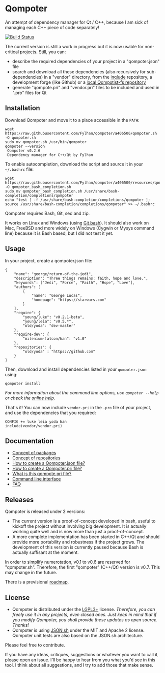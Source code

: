 Qompoter
================================

An attempt of dependency manager for Qt / C++, because I am sick of managing each C++ piece of code separately!


[![Build Status](https://travis-ci.org/Fylhan/qompoter.svg?branch=master)](https://travis-ci.org/Fylhan/qompoter)

The current version is still a work in progress but it is now usable for non-critical projects. Still, you can:

* describe the required dependencies of your project in a "qompoter.json" file
* search and download all these dependencies (also recursively for sub-dependencies) in a "vendor" directory, from the [inqlude](https://inqlude.org/) repository, a development forge (like Github) or a [local Qompotist-fs repository](docs/Repositories.md)
* generate "qompote.pri" and "vendor.pri" files to be included and used in ".pro" files for Qt

Installation
-------------

Download Qompoter and move it to a place accessible in the `PATH`:

    wget https://raw.githubusercontent.com/Fylhan/qompoter/a406500/qompoter.sh -O qompoter.sh
    sudo mv qompoter.sh /usr/bin/qompoter
    qompoter --version
     Qompoter v0.2.6
     Dependency manager for C++/Qt by Fylhan

To enable autocompletion, download the script and source it in your `~/.bashrc` file:

    wget https://raw.githubusercontent.com/Fylhan/qompoter/a406500/resources/qompoter_bash_completion.sh -O qompoter_bash_completion.sh
    sudo mv qompoter_bash_completion.sh /usr/share/bash-completion/completions/qompoter
    echo "test [ -f /usr/share/bash-completion/completions/qompoter ]; source /usr/share/bash-completion/completions/qompoter" >> ~/.bashrc

Qompoter requires Bash, Git, sed and zip.

It works on Linux and Windows (using [Git bash](https://git-scm.com/)).
It should also work on Mac, FreeBSD and more widely on Windows (Cygwin or Mysys command line) because it is Bash based, but I did not test it yet.

Usage
-------------

In your project, create a qompoter.json file:

    {
        "name": "george/return-of-the-jedi",
        "description": "Three things remains: faith, hope and love.",
        "keywords": ["Jedi", "Force", "Faith", "Hope", "Love"],
        "authors": [
            {
                "name": "George Lucas",
                "homepage": "https://starwars.com"
            }
        ],
        "require": {
            "young/luke": "v0.2.1-beta",
            "young/leia": "v0.5.*",
            "old/yoda": "dev-master"
        },
        "require-dev": {
            "milenium-falcon/han": "v1.0"
        },
        "repositories": {
            "old/yoda" : "https://github.com"
        }
    }

Then, download and install dependencies listed in your `qompoter.json` using:

    qompoter install

*For more information about the command line options, use `qompoter --help` or check the [online help](docs/Command-line.md).*

That's it! You can now include `vendor.pri` in the `.pro` file of your project, and use the dependencies that you required:

    CONFIG += luke leia yoda han
    include(vendor/vendor.pri)

Documentation
-------------

* [Concept of packages](docs/Packages.md)
* [Concept of repositories](docs/Repositories.md)
* [How to create a Qompoter.json file?](docs/Qompoter-json-file.md)
* [How to create a Qompoter.pri file?](docs/Qompoter-pri-file.md)
* [What is this qompote.pri file?](docs/Home-made-qompote.md)
* [Command line interface](docs/Command-line.md)
* [FAQ](docs/FAQ.md)

Releases
-------------

Qompoter is released under 2 versions:

* The current version is a proof-of-concept developed in bash, useful to kickoff the project without involving big development. It is actually working quite well and is now more than just a proof-of-concept.
* A more complete implementation has been started in C++/Qt and should provide more portability and robustness if the project grows. The development of this version is currently paused because Bash is actually suffisant at the moment.

In order to simplify numerotation, v0.1 to v0.6 are reserved for "qompoter.sh". Therefore, the first "qompoter" (C++/Qt) version is v0.7. This may change in the future.

There is a previsional [roadmap](TODO.md).

License
-------------

* Qompoter is distributed under the [LGPL3+](LICENSE) license. *Therefore, you can freely use it in any projects, even closed ones. Just keep in mind that if you modify Qompoter, you shall provide these updates as open source. Thanks!*
* Qompoter is using [JSON.sh](https://github.com/dominictarr/JSON.sh) under the MIT and Apache 2 license. Qompoter unit tests are also based on the JSON.sh architecture.

Please feel free to contribute.

If you have any ideas, critiques, suggestions or whatever you want to call it, please open an issue. I'll be happy to hear from you what you'd see in this tool. I think about all suggestions, and I try to add those that make sense.
